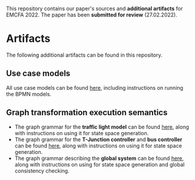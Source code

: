 This repository contains our paper's sources and **additional artifacts** for EMCFA 2022. The paper has been **submitted for review** (27.02.2022).

# Artifacts
The following additional artifacts can be found in this repository.
## Use case models

All use case models can be found [here](./artifacts/use_case/README.md), including instructions on running the BPMN models.

## Graph transformation execution semantics

- The graph grammar for the **traffic light model** can be found [here](./artifacts/graphGrammars/trafficLight.gps/README.md), along with instructions on using it for state space generation.
- The graph grammar for the **T-Junction controller** and **bus controller** can be found [here](./artifacts/graphGrammars/T-Junction.gps/README.md), along with instructions on using it for state space generation.
- The graph grammar describing the **global system** can be found [here](./artifacts/graphGrammars/global.gps/README.md), along with instructions on using for state space generation and global consistency checking.
